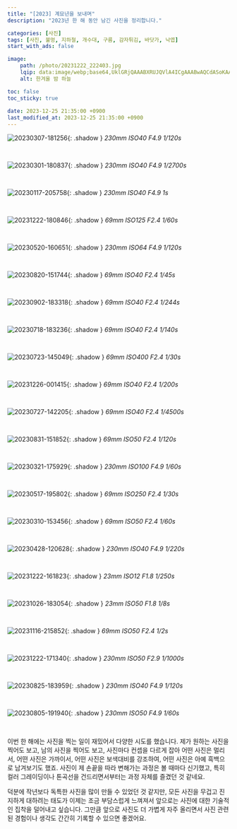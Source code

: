 ```yaml
---
title: "[2023] 계묘년을 보내며"
description: "2023년 한 해 동안 남긴 사진을 정리합니다."

categories: [사진]
tags: [사진, 불멍, 지하철, 개수대, 구름, 감자튀김, 바닷가, 낙엽]
start_with_ads: false

image:
    path: /photo/20231222_222403.jpg
    lqip: data:image/webp;base64,UklGRjQAAABXRUJQVlA4ICgAAABwAQCdASoKAAUAAgA0JYwCdAFAAAD++vfd7pSFrqXz6iij8hsZxGAA
    alt: 한겨울 밤 하늘

toc: false
toc_sticky: true
 
date: 2023-12-25 21:35:00 +0900
last_modified_at: 2023-12-25 21:35:00 +0900
---
```


![20230307-181256](/photo/20230307_181256.jpg){: .shadow }
_230mm ISO40 F4.9 1/120s_

<br>

![20230301-180837](/photo/20230301_180837.jpg){: .shadow }
_230mm ISO40 F4.9 1/2700s_

<br>

![20230117-205758](/photo/20230117_205758.jpg){: .shadow }
_230mm ISO40 F4.9 1s_

<br>

![20231222-180846](/photo/20231222_180846.jpg){: .shadow }
_69mm ISO125 F2.4 1/60s_

<br>

![20230520-160651](/photo/20230520_160651.jpg){: .shadow }
_230mm ISO64 F4.9 1/120s_

<br>

![20230820-151744](/photo/20230820_151744.jpg){: .shadow }
_69mm ISO40 F2.4 1/45s_

<br>

![20230902-183318](/photo/20230902_183318.jpg){: .shadow }
_69mm ISO40 F2.4 1/244s_

<br>

![20230718-183236](/photo/20230718_183236.jpg){: .shadow }
_69mm ISO40 F2.4 1/140s_

<br>

![20230723-145049](/photo/20230723_145049.jpg){: .shadow }
_69mm ISO400 F2.4 1/30s_

<br>

![20231226-001415](/photo/20231226_001415.jpg){: .shadow }
_69mm ISO40 F2.4 1/200s_

<br>

![20230727-142205](/photo/20230727_142205.jpg){: .shadow }
_69mm ISO40 F2.4 1/4500s_

<br>

![20230831-151852](/photo/20230831_151852.jpg){: .shadow }
_69mm ISO50 F2.4 1/120s_

<br>

![20230321-175929](/photo/20230321_175929.jpg){: .shadow }
_230mm ISO100 F4.9 1/60s_

<br>

![20230517-195802](/photo/20230517_195802.jpg){: .shadow }
_69mm ISO250 F2.4 1/30s_

<br>

![20230310-153456](/photo/20230310_153456.jpg){: .shadow }
_69mm ISO50 F2.4 1/60s_

<br>

![20230428-120628](/photo/20230428_120628.jpg){: .shadow }
_230mm ISO40 F4.9 1/220s_

<br>

![20231222-161823](/photo/20231222_161823.jpg){: .shadow }
_23mm ISO12 F1.8 1/250s_

<br>

![20231026-183054](/photo/20231026_183054.jpg){: .shadow }
_23mm ISO50 F1.8 1/8s_

<br>

![20231116-215852](/photo/20231116_215852.jpg){: .shadow }
_69mm ISO50 F2.4 1/2s_

<br>

<!--여기부터는 세로 사진-->

![20231222-171340](/photo/20231222_171340.jpg){: .shadow }
_230mm ISO50 F2.9 1/1000s_

<br>

![20230825-183959](/photo/20230825_183959.jpg){: .shadow }
_230mm ISO40 F4.9 1/120s_

<br>

![20230805-191940](/photo/20230805_191940.jpg){: .shadow }
_230mm ISO50 F4.9 1/60s_

<br>

이번 한 해에는 사진을 찍는 일이 재밌어서 다양한 시도를 했습니다. 제가 원하는 사진을 찍어도 보고, 남의 사진을 찍어도 보고, 사진마다 컨셉을 다르게 잡아 어떤 사진은 멀리서, 어떤 사진은 가까이서, 어떤 사진은 보색대비를 강조하여, 어떤 사진은 아예 흑백으로 남겨보기도 했죠. 사진이 제 손끝을 따라 변해가는 과정은 볼 때마다 신기했고, 특히 컬러 그레이딩이나 톤곡선을 건드리면서부터는 과정 자체를 즐겼던 것 같네요.

덕분에 작년보다 독특한 사진을 많이 만들 수 있었던 것 같지만, 모든 사진을 무겁고 진지하게 대하려는 태도가 이제는 조금 부담스럽게 느껴져서 앞으로는 사진에 대한 기술적인 집착을 덜어내고 싶습니다. 그만큼 앞으로 사진도 더 가볍게 자주 올리면서 사진 관련된 경험이나 생각도 간간히 기록할 수 있으면 좋겠어요.